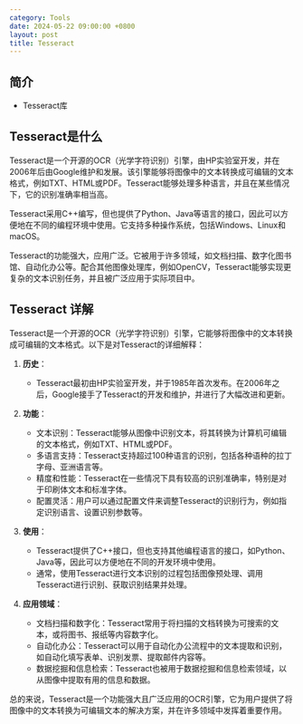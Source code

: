 ```yaml
---
category: Tools
date: 2024-05-22 09:00:00 +0800
layout: post
title: Tesseract
---
```

## 简介

+ Tesseract库

## Tesseract是什么

Tesseract是一个开源的OCR（光学字符识别）引擎，由HP实验室开发，并在2006年后由Google维护和发展。该引擎能够将图像中的文本转换成可编辑的文本格式，例如TXT、HTML或PDF。Tesseract能够处理多种语言，并且在某些情况下，它的识别准确率相当高。

Tesseract采用C++编写，但也提供了Python、Java等语言的接口，因此可以方便地在不同的编程环境中使用。它支持多种操作系统，包括Windows、Linux和macOS。

Tesseract的功能强大，应用广泛。它被用于许多领域，如文档扫描、数字化图书馆、自动化办公等。配合其他图像处理库，例如OpenCV，Tesseract能够实现更复杂的文本识别任务，并且被广泛应用于实际项目中。

## Tesseract 详解

Tesseract是一个开源的OCR（光学字符识别）引擎，它能够将图像中的文本转换成可编辑的文本格式。以下是对Tesseract的详细解释：

1. **历史**：
   - Tesseract最初由HP实验室开发，并于1985年首次发布。在2006年之后，Google接手了Tesseract的开发和维护，并进行了大幅改进和更新。
   
2. **功能**：
   - 文本识别：Tesseract能够从图像中识别文本，将其转换为计算机可编辑的文本格式，例如TXT、HTML或PDF。
   - 多语言支持：Tesseract支持超过100种语言的识别，包括各种语种的拉丁字母、亚洲语言等。
   - 精度和性能：Tesseract在一些情况下具有较高的识别准确率，特别是对于印刷体文本和标准字体。
   - 配置灵活：用户可以通过配置文件来调整Tesseract的识别行为，例如指定识别语言、设置识别参数等。

3. **使用**：
   - Tesseract提供了C++接口，但也支持其他编程语言的接口，如Python、Java等，因此可以方便地在不同的开发环境中使用。
   - 通常，使用Tesseract进行文本识别的过程包括图像预处理、调用Tesseract进行识别、获取识别结果并处理。

4. **应用领域**：
   - 文档扫描和数字化：Tesseract常用于将扫描的文档转换为可搜索的文本，或将图书、报纸等内容数字化。
   - 自动化办公：Tesseract可以用于自动化办公流程中的文本提取和识别，如自动化填写表单、识别发票、提取邮件内容等。
   - 数据挖掘和信息检索：Tesseract也被用于数据挖掘和信息检索领域，以从图像中提取有用的信息和数据。

总的来说，Tesseract是一个功能强大且广泛应用的OCR引擎，它为用户提供了将图像中的文本转换为可编辑文本的解决方案，并在许多领域中发挥着重要作用。